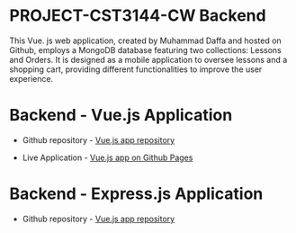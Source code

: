 # PROJECT-CST3144-CW Backend

This Vue. js web application, created by Muhammad Daffa and hosted on Github, employs a MongoDB database featuring two collections: Lessons and Orders. It is designed as a mobile application to oversee lessons and a shopping cart, providing different functionalities to improve the user experience.


# Backend - Vue.js Application

- Github repository - [Vue.js app repository]( https://github.com/Kogaweidner/Afterschoolclass-Frontend)

- Live Application - [Vue.js app on Github Pages](https://kogaweidner.github.io/Afterschoolclass-Frontend/)


# Backend - Express.js Application

- Github repository - [Vue.js app repository](https://github.com/Kogaweidner/AfterSchoolclass-backend)
